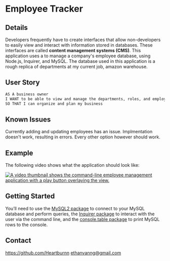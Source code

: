 # Employee Tracker

## Details

Developers frequently have to create interfaces that allow non-developers to easily view and interact with information stored in databases. These interfaces are called **content management systems (CMS)**. This application uses a to manage a company's employee database, using Node.js, Inquirer, and MySQL. The database used in this application is a rough replica of departments at my current job, amazon warehouse.

## User Story

```md
AS A business owner
I WANT to be able to view and manage the departments, roles, and employees in my company
SO THAT I can organize and plan my business
```

## Known Issues
  Currently adding and updating employees has an issue. Implmentation doesn't work, resulting in errors. Every other option however should work.


## Example

The following video shows what the application should look like:


[![A video thumbnail shows the command-line employee management application with a play button overlaying the view.](./Assets/12-sql-homework-video-thumbnail.png)](https://2u-20.wistia.com/medias/2lnle7xnpk)

## Getting Started

You’ll need to use the [MySQL2 package](https://www.npmjs.com/package/mysql2) to connect to your MySQL database and perform queries, the [Inquirer package](https://www.npmjs.com/package/inquirer) to interact with the user via the command line, and the [console.table package](https://www.npmjs.com/package/console.table) to print MySQL rows to the console.

## Contact
https://github.com/Heartburnn
ethanvanng@gmail.com


